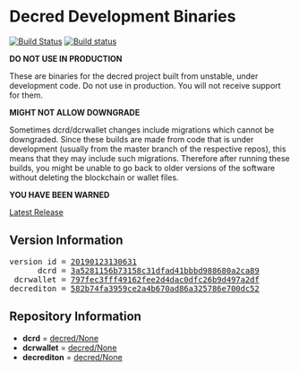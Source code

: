 
# Decred Development Binaries

[![Build Status](https://travis-ci.org/matheusd/decred-weekly-builds.svg?branch=v20190123130631)](https://travis-ci.org/matheusd/decred-weekly-builds) [![Build status](https://ci.appveyor.com/api/projects/status/hncgrnv0xuqb6s3c/branch/master?svg=true)](https://ci.appveyor.com/project/matheusd/decred-weekly-builds/branch/master)


**DO NOT USE IN PRODUCTION**

These are binaries for the decred project built from unstable, under development
code. Do not use in production. You will not receive support for them.

**MIGHT NOT ALLOW DOWNGRADE**

Sometimes dcrd/dcrwallet changes include migrations which cannot be downgraded.
Since these builds are made from code that is under development (usually from
the master branch of the respective repos), this means that they may include such
migrations. Therefore after running these builds, you might be unable to go back
to older versions of the software without deleting the blockchain or wallet
files.

**YOU HAVE BEEN WARNED**

[Latest Release](https://github.com/matheusd/decred-weekly-builds/releases/latest)

## Version Information

<pre>
version id = <a href="https://github.com/matheusd/decred-weekly-builds/releases/tag/v20190123130631">20190123130631</a>
      dcrd = <a href="https://github.com/decred/dcrd/commits/3a5281156b73158c31dfad41bbbd988680a2ca89">3a5281156b73158c31dfad41bbbd988680a2ca89</a>
 dcrwallet = <a href="https://github.com/decred/dcrwallet/commits/797fec3fff49162fee2d4dac0dfc26b9d497a2df">797fec3fff49162fee2d4dac0dfc26b9d497a2df</a>
decrediton = <a href="https://github.com/decred/decrediton/commits/582b74fa3959ce2a4b670ad86a325786e700dc52">582b74fa3959ce2a4b670ad86a325786e700dc52</a>
</pre>

## Repository Information

- **dcrd** = [decred/None](https://github.com/decred/dcrd)
- **dcrwallet** = [decred/None](https://github.com/decred/dcrwallet)
- **decrediton** = [decred/None](https://github.com/decred/decrediton)


